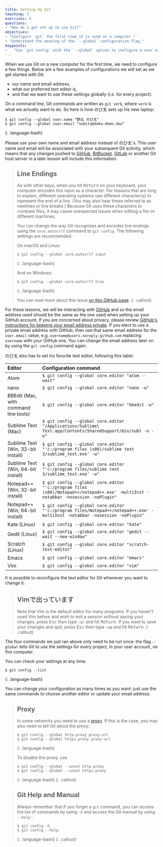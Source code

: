 ```yaml
---
title: Setting Up Git
teaching: 5
exercises: 0
questions:
- "How do I get set up to use Git?"
objectives:
- "Configure `git` the first time it is used on a computer."
- "Understand the meaning of the `--global` configuration flag."
keypoints:
-   "Use `git config` with the `--global` option to configure a user name, email address, editor, and other preferences once per machine."
---
```


When we use Git on a new computer for the first time,
we need to configure a few things. Below are a few examples
of configurations we will set as we get started with Git:

*   our name and email address,
*   what our preferred text editor is,
*   and that we want to use these settings globally (i.e. for every project).

On a command line, Git commands are written as `git verb`,
where `verb` is what we actually want to do. So here is how
のび太 sets up his new laptop:

~~~
$ git config --global user.name “野比 のび太"
$ git config --global user.email “nobita@doko.demo.doa”
~~~
{: .language-bash}

Please use your own name and email address instead of のび太's. This user name and email will be associated with your subsequent Git activity,
which means that any changes pushed to
[GitHub](https://github.com/),
[BitBucket](https://bitbucket.org/),
[GitLab](https://gitlab.com/) or
another Git host server
in a later lesson will include this information.

> ## Line Endings
>
> As with other keys, when you hit <kbd>Return</kbd> on your keyboard,
> your computer encodes this input as a character.
> For reasons that are long to explain, different operating systems
> use different character(s) to represent the end of a line.
> (You may also hear these referred to as newlines or line breaks.)
> Because Git uses these characters to compare files,
> it may cause unexpected issues when editing a file on different machines.
>
> You can change the way Git recognizes and encodes line endings
> using the `core.autocrlf` command to `git config`.
> The following settings are recommended:
>
> On macOS and Linux:
>
> ~~~
> $ git config --global core.autocrlf input
> ~~~
> {: .language-bash}
>
> And on Windows:
>
> ~~~
> $ git config --global core.autocrlf true
> ~~~
> {: .language-bash}
> 
> You can read more about this issue 
> [on this GitHub page](https://help.github.com/articles/dealing-with-line-endings/).
{: .callout}

For these lessons, we will be interacting with [GitHub](https://github.com/) and so the email address used should be the same as the one used when setting up your GitHub account. If you are concerned about privacy, please review [GitHub's instructions for keeping your email address private][git-privacy]. 
If you elect to use a private email address with GitHub, then use that same email address for the `user.email` value, e.g. `username@users.noreply.github.com` replacing `username` with your GitHub one. You can change the email address later on by using the `git config` command again.

のび太 also has to set his favorite text editor, following this table:

| Editor             | Configuration command                            |
|:-------------------|:-------------------------------------------------|
| Atom | `$ git config --global core.editor "atom --wait"`|
| nano               | `$ git config --global core.editor "nano -w"`    |
| BBEdit (Mac, with command line tools) | `$ git config --global core.editor "bbedit -w"`    |
| Sublime Text (Mac) | `$ git config --global core.editor "/Applications/Sublime\ Text.app/Contents/SharedSupport/bin/subl -n -w"` |
| Sublime Text (Win, 32-bit install) | `$ git config --global core.editor "'c:/program files (x86)/sublime text 3/sublime_text.exe' -w"` |
| Sublime Text (Win, 64-bit install) | `$ git config --global core.editor "'c:/program files/sublime text 3/sublime_text.exe' -w"` |
| Notepad++ (Win, 32-bit install)    | `$ git config --global core.editor "'c:/program files (x86)/Notepad++/notepad++.exe' -multiInst -notabbar -nosession -noPlugin"`|
| Notepad++ (Win, 64-bit install)    | `$ git config --global core.editor "'c:/program files/Notepad++/notepad++.exe' -multiInst -notabbar -nosession -noPlugin"`|
| Kate (Linux)       | `$ git config --global core.editor "kate"`       |
| Gedit (Linux)      | `$ git config --global core.editor "gedit --wait --new-window"`   |
| Scratch (Linux)       | `$ git config --global core.editor "scratch-text-editor"`  |
| Emacs              | `$ git config --global core.editor "emacs"`   |
| Vim                | `$ git config --global core.editor "vim"`   |

It is possible to reconfigure the text editor for Git whenever you want to change it.

> ## Vimで出っています
>
> Note that Vim is the default editor for many programs. If you haven't used Vim before and wish to exit a session without saving
your changes, press <kbd>Esc</kbd> then type `:q!` and hit <kbd>Return</kbd>.
> If you want to save your changes and quit, press <kbd>Esc</kbd> then type `:wq` and hit <kbd>Return</kbd>.
{: .callout}

The four commands we just ran above only need to be run once: the flag `--global` tells Git
to use the settings for every project, in your user account, on this computer.

You can check your settings at any time:

~~~
$ git config --list
~~~
{: .language-bash}

You can change your configuration as many times as you want: just use the
same commands to choose another editor or update your email address.

> ## Proxy
>
> In some networks you need to use a
> [proxy](https://en.wikipedia.org/wiki/Proxy_server). If this is the case, you
> may also need to tell Git about the proxy:
>
> ~~~
> $ git config --global http.proxy proxy-url
> $ git config --global https.proxy proxy-url
> ~~~
> {: .language-bash}
>
> To disable the proxy, use
>
> ~~~
> $ git config --global --unset http.proxy
> $ git config --global --unset https.proxy
> ~~~
> {: .language-bash}
{: .callout}

> ## Git Help and Manual
>
> Always remember that if you forget a `git` command, you can access the list of commands by using `-h` and access the Git manual by using `--help` :
>
> ~~~
> $ git config -h
> $ git config --help
> ~~~
> {: .language-bash}
{: .callout}

[git-privacy]: https://help.github.com/articles/keeping-your-email-address-private/

